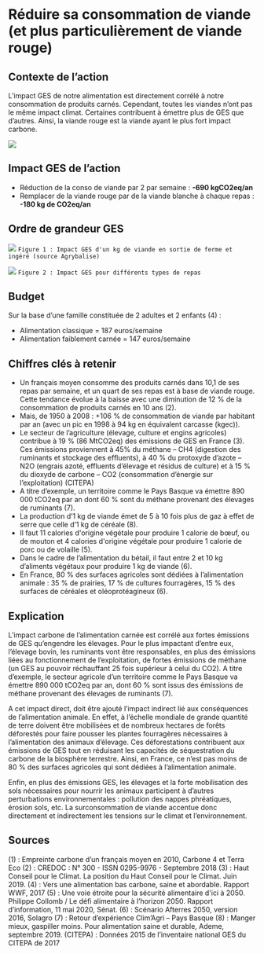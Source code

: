 # Réduire sa consommation de viande (et plus particulièrement de viande rouge)

## Contexte de l’action

L’impact GES de notre alimentation est directement corrélé à notre consommation de produits carnés. Cependant, toutes les viandes n’ont pas le même impact climat. Certaines contribuent à émettre plus de GES que d’autres. Ainsi, la viande rouge est la viande ayant le plus fort impact carbone.

![](https://sendeyo.com/up/d/f50937eb69)

## Impact GES de l’action

- Réduction de la conso de viande par 2 par semaine : **-690 kgCO2eq/an**
- Remplacer de la viande rouge par de la viande blanche à chaque repas : **-180 kg de CO2eq/an**

## Ordre de grandeur GES

![](https://www.associationbilancarbone.fr/wp-content/uploads/2020/12/reduction-viande-fig1-1.jpg)
`Figure 1 : Impact GES d'un kg de viande en sortie de ferme et ingéré (source Agrybalise)`

![](https://www.associationbilancarbone.fr/wp-content/uploads/2020/12/reduction-viande-fig2.jpg)
`Figure 2 : Impact GES pour différents types de repas`

## Budget

Sur la base d’une famille constituée de 2 adultes et 2 enfants (4) :

- Alimentation classique = 187 euros/semaine
- Alimentation faiblement carnée = 147 euros/semaine

## Chiffres clés à retenir

- Un français moyen consomme des produits carnés dans 10,1 de ses repas par semaine, et un quart de ses repas est à base de viande rouge. Cette tendance évolue à la baisse avec une diminution de 12 % de la consommation de produits carnés en 10 ans (2).
- Mais, de 1950 à 2008 : +106 % de consommation de viande par habitant par an (avec un pic en 1998 à 94 kg en équivalent carcasse (kgec)).
- Le secteur de l’agriculture (élevage, culture et engins agricoles) contribue à 19 % (86 MtCO2eq) des émissions de GES en France (3). Ces émissions proviennent à 45% du méthane – CH4 (digestion des ruminants et stockage des effluents), à 40 % du protoxyde d’azote – N2O (engrais azoté, effluents d’élevage et résidus de culture) et à 15 % du dioxyde de carbone – CO2 (consommation d’énergie sur l’exploitation) (CITEPA)
- A titre d’exemple, un territoire comme le Pays Basque va émettre 890 000 tCO2eq par an dont 60 % sont du méthane provenant des élevages de ruminants (7).
- La production d’1 kg de viande émet de 5 à 10 fois plus de gaz à effet de serre que celle d’1 kg de céréale (8).
- Il faut 11 calories d'origine végétale pour produire 1 calorie de bœuf, ou de mouton et 4 calories d'origine végétale pour produire 1 calorie de porc ou de volaille (5).
- Dans le cadre de l’alimentation du bétail, il faut entre 2 et 10 kg d’aliments végétaux pour produire 1 kg de viande (6).
- En France, 80 % des surfaces agricoles sont dédiées à l’alimentation animale : 35 % de prairies, 17 % de cultures fourragères, 15 % des surfaces de céréales et oléoprotéagineux (6).

## Explication

L’impact carbone de l’alimentation carnée est corrélé aux fortes émissions de GES qu’engendre les élevages. Pour le plus impactant d’entre eux, l’élevage bovin, les ruminants vont être responsables, en plus des émissions liées au fonctionnement de l’exploitation, de fortes émissions de méthane (un GES au pouvoir réchauffant 25 fois supérieur à celui du CO2). A titre d’exemple, le secteur agricole d’un territoire comme le Pays Basque va émettre 890 000 tCO2eq par an, dont 60 % sont issus des émissions de méthane provenant des élevages de ruminants (7).

A cet impact direct, doit être ajouté l’impact indirect lié aux conséquences de l’alimentation animale. En effet, à l’échelle mondiale de grande quantité de terre doivent être mobilisées et de nombreux hectares de forêts déforestés pour faire pousser les plantes fourragères nécessaires à l’alimentation des animaux d’élevage. Ces déforestations contribuent aux émissions de GES tout en réduisant les capacités de séquestration du carbone de la biosphère terrestre. Ainsi, en France, ce n’est pas moins de 80 % des surfaces agricoles qui sont dédiées à l’alimentation animale.

Enfin, en plus des émissions GES, les élevages et la forte mobilisation des sols nécessaires pour nourrir les animaux participent à d’autres perturbations environnementales : pollution des nappes phréatiques, érosion sols, etc. La surconsommation de viande accentue donc directement et indirectement les tensions sur le climat et l’environnement.

## Sources

(1) : Empreinte carbone d’un français moyen en 2010, Carbone 4 et Terra Eco
(2) : CREDOC : N° 300 - ISSN 0295-9976 - Septembre 2018
(3) : Haut Conseil pour le Climat. La position du Haut Conseil pour le Climat. Juin 2019.
(4) : Vers une alimentation bas carbone, saine et abordable. Rapport WWF, 2017
(5) : Une voie étroite pour la sécurité alimentaire d'ici à 2050. Philippe Collomb / Le défi alimentaire à l’horizon 2050. Rapport d’information, 11 mai 2020, Sénat.
(6) : Scénario Afterres 2050, version 2016, Solagro
(7) : Retour d’expérience Clim’Agri – Pays Basque
(8) : Manger mieux, gaspiller moins. Pour alimentation saine et durable, Ademe, septembre 2019.
(CITEPA) : Données 2015 de l’inventaire national GES du CITEPA de 2017
